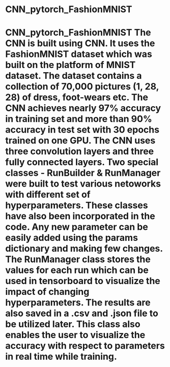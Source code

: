 # CNN_pytorch_FashionMNIST
# CNN_pytorch_FashionMNIST The CNN is built using CNN. It uses the FashionMNIST dataset which was built on the platform of MNIST dataset. The dataset contains a collection of 70,000 pictures (1, 28, 28) of dress, foot-wears etc. The CNN achieves nearly 97% accuracy in training set and more than 90% accuracy in test set with 30 epochs trained on one GPU.  The CNN uses three convolution layers and three fully connected layers. Two special classes - RunBuilder &amp; RunManager were built to test various netoworks with different set of hyperparameters. These classes have also been incorporated in the code. Any new parameter can be easily added using the params dictionary and making few changes. The RunManager class stores the values for each run which can be used in tensorboard to visualize the impact of changing hyperparameters. The results are also saved in a .csv and .json file to be utilized later. This class also enables the user to visualize the accuracy with respect to parameters in real time while training. 
